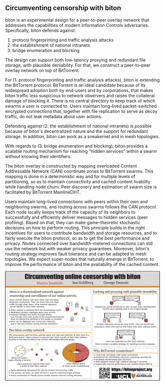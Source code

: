 ## Circumventing censorship with biton

biton is an experimental design for a peer-to-peer overlay network that addresses the capabilities of modern Information Controls adversaries. Specifically, biton defends against:

1. protocol fingerprinting and traffic analysis attacks
2. the establishment of national intranets
3. bridge enumeration and blocking

The design can support both low-latency proxying and redundant file storage, with plausible deniability. For that, we construct a peer-to-peer overlay network on top of BitTorrent.

For (1. protocol fingerprinting and traffic analysis attacks), biton is extending the BitTorrent protocol. BitTorrent is an ideal candidate because of its widespread adoption both by end-users and by corporations, that makes biton traffic less suspicious to network observers and raises the collateral damage of blocking it. There is no central directory to keep track of which swarms a user is connected to. Users maintain long-lived packet-switched encrypted connections that, together with file replication to serve as decoy traffic, do not leak metadata about user actions.

Defending against (2. the establishment of national intranets) is possible because of biton's decentralized nature and the support for redundant storage. In addition, biton can  work as a sneakernet and in mesh topologies.

With regards to (3. bridge enumeration and blocking), biton provides a scalable routing mechanism for reaching "hidden services" within a swarm without knowing their identifiers.

The biton overlay is constructed by mapping overloaded Content Addressable Network (CAN) coordinate zones to BitTorrent swarms. This mapping is done in a deterministic way and for multiple levels of partitioning, so as to maintain connectivity and cached content livability while handling node churn. Peer discovery and estimation of swarm size is facilitated by BitTorrent MainlineDHT.

Users maintain long-lived connections with peers within their own and neighboring swarms, and routing across swarms follows the CAN protocol. Each node locally keeps track of the capacity of its neighbors to successfully and efficiently deliver messages to hidden services (peer profiling). Based on that, they can make game-theoretic stochastic decisions on how to perform routing. This principle builds in the right incentives for users to contribute bandwidth and storage resources, and to fairly execute the biton protocol, so as to get the best performance and privacy. Nodes connected over bandwidth-metered connections can still use the network but with weaker privacy guarantees. Moreover, biton's routing strategy improves fault tolerance and can be adapted to mesh topologies. We expect super-nodes that naturally emerge in BitTorrent, to improve the performance of biton and the availability of the cached content.

[![POSTER: Circumventing online censorship with biton](/img/biton_poster.png)](/pdf/biton_poster.pdf)
